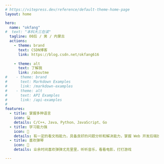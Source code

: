 ```yaml
---
# https://vitepress.dev/reference/default-theme-home-page
layout: home

hero:
  name: "okfang"
#  text: "本科大三在读"
  tagline: 00后 / 男 / 内蒙古
  actions:
    - theme: brand
      text: CSDN博客
      link: https://blog.csdn.net/okfang616
    
    - theme: alt
      text: 了解我
      link: /aboutme
#    - theme: brand
#      text: Markdown Examples
#      link: /markdown-examples
#    - theme: alt
#      text: API Examples
#      link: /api-examples
#
features:
  - title: 掌握多种语言 
    icon: 💻
    details: C/C++、Java、Python、JavaScript、Go
  - title: 学习能力强
    icon: 🧸
    details: 有一定的看文档能力，具备良好的问题分析和解决能力，掌握 Web 开发后端技术，熟悉简单前端开发，了解关系型及非关系型数据库。
  - title: 喜欢弹琴
    icon: 🎸
    details: 业余时间喜欢弹弹尤克里里，听听音乐，看看电影，打打游戏

---
```


